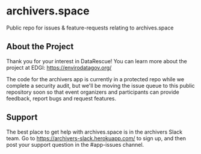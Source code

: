 # archivers.space
Public repo for issues &amp; feature-requests relating to archives.space

## About the Project

Thank you for your interest in DataRescue! You can learn more about the project at EDGI: https://envirodatagov.org/

The code for the archivers app is currently in a protected repo while we complete a security audit, but we'll be moving the issue queue to this public repository soon so that event organizers and participants can provide feedback, report bugs and request features.

## Support

The best place to get help with archives.space is in the archivers Slack team. Go to https://archivers-slack.herokuapp.com/ to sign up, and then post your support question in the #app-issues channel.
